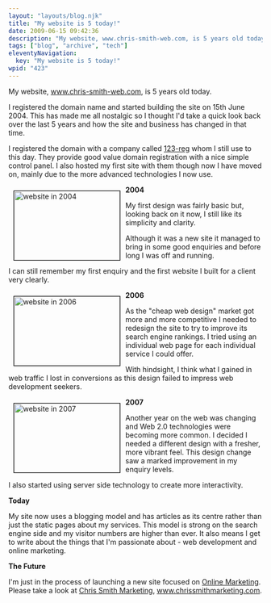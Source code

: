 ```yaml
---
layout: "layouts/blog.njk"
title: "My website is 5 today!"
date: 2009-06-15 09:42:36
description: "My website, www.chris-smith-web.com, is 5 years old today"
tags: ["blog", "archive", "tech"]
eleventyNavigation:
  key: "My website is 5 today!"
wpid: "423"
---
```


My website, <a title="Chris Smith Web Development" href="https://www.chris-smith-web.com" target="_self">www.chris-smith-web.com</a>, is 5 years old today.

I registered the domain name and started building the site on 15th June 2004. This has made me all nostalgic so I thought I'd take a quick look back over the last 5 years and how the site and business has changed in that time.

I registered the domain with a company called <a title="123 Reg" href="https://www.123-reg.co.uk" target="_blank">123-reg</a> whom I still use to this day. They provide good value domain registration with a nice simple control panel. I also hosted my first site with them though now I have moved on, mainly due to the more advanced technologies I now use.

<img class="alignleft" style="float: left;border: 1px solid black;margin: 10px" src="https://www.chris-smith-web.com/wp-content/uploads/2009/06/csw2004.jpg" alt="website in 2004" width="210" height="137" /><strong>2004</strong>

My first design was fairly basic but, looking back on it now, I still like its simplicity and clarity.

Although it was a new site it managed to bring in some good enquiries and before long I was off and running.

I can still remember my first enquiry and the first website I built for a client very clearly.

<img class="alignleft" style="float: left;border: 1px solid black;margin: 10px" src="https://www.chris-smith-web.com/wp-content/uploads/2009/06/csw2006.jpg" alt="website in 2006" width="210" height="137" /><strong>2006</strong>

As the "cheap web design" market got more and more competitive I needed to redesign the site to try to improve its search engine rankings. I tried using an individual web page for each individual service I could offer.

With hindsight, I think what I gained in web traffic I lost in conversions as this design failed to impress web development seekers.

<img class="alignleft" style="float: left;border: 1px solid black;margin: 10px" src="https://www.chris-smith-web.com/wp-content/uploads/2009/06/csw2007.jpg" alt="website in 2007" width="210" height="137" /><strong>2007</strong>

Another year on the web was changing and Web 2.0 technologies were becoming more common. I decided I needed a different design with a fresher, more vibrant feel. This design change saw a marked improvement in my enquiry levels.

I also started using server side technology to create more interactivity.

<strong>Today</strong>

My site now uses a blogging model and has articles as its centre rather than just the static pages about my services. This model is strong on the search engine side and my visitor numbers are higher than ever. It also means I get to write about the things that I'm passionate about - web development and online marketing.

<strong>The Future</strong>

I'm just in the process of launching a new site focused on <a title="Online Marketing" href="https://www.chrissmithmarketing.com" target="_self">Online Marketing</a>. Please take a look at <a title="Chris Smith Marketing" href="https://www.chrissmithmarketing.com" target="_self">Chris Smith Marketing</a>, <a title="www.chris-smith-web.com" href="https://www.chrissmithmarketing.com" target="_self">www.chrissmithmarketing.com</a>.
